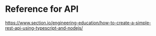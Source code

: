# Reference for API
https://www.section.io/engineering-education/how-to-create-a-simple-rest-api-using-typescript-and-nodejs/